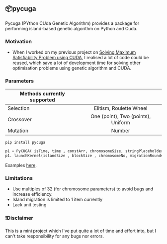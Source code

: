 ## 📦pycuga

Pycuga (PYthon CUda Genetic Algorithm) provides a package for performing island-based genetic algorithm on Python and Cuda.

### Motivation
- When I worked on my previous project on [Solving Maximum Satisfiability Problem using CUDA](https://github.com/issacto/cuda-maxsat), I realised a lot of code could be reused, which save a lot of development time for solving other optimisation problems using genetic algorithm and CUDA. 


### Parameters

| Methods currently supported |  | 
| ------------- |:-------------:|
| Selection     | Elitism, Roulette Wheel | 
| Crossover     | One (point), Two (points), Uniform|
| Mutation      | Number     |



```
pip install pycuga
```

```python
p1 = PyCUGA( isTime, time , constArr, chromosomeSize, stringPlaceholder,mutationNumber , selectionMode, crossoverMode)
p1. launchKernel(islandSize , blockSize , chromosomeNo, migrationRounds,rounds)
```

Examples [here](https://github.com/issacto/PyCuGa/tree/main/samples).


### Limitations
* Use multiples of 32 (for chromosome parameters) to avoid bugs and increase efficiency.
* Island migration is limited to 1 item currently
* Lack unit testing


### ❗Disclaimer
This is a mini project which I've put quite a lot of time and effort into, but I can't take responsibility for any bugs nor errors.
